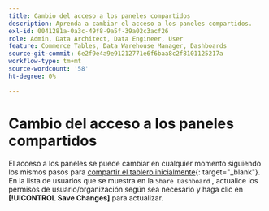 ```yaml
---
title: Cambio del acceso a los paneles compartidos
description: Aprenda a cambiar el acceso a los paneles compartidos.
exl-id: 0041281a-0a3c-49f8-9a5f-39a02c3acf26
role: Admin, Data Architect, Data Engineer, User
feature: Commerce Tables, Data Warehouse Manager, Dashboards
source-git-commit: 6e2f9e4a9e91212771e6f6baa8c2f8101125217a
workflow-type: tm+mt
source-wordcount: '58'
ht-degree: 0%

---
```


# Cambio del acceso a los paneles compartidos

El acceso a los paneles se puede cambiar en cualquier momento siguiendo los mismos pasos para [compartir el tablero inicialmente](../../data-user/dashboards/share-dashboard-with-users.md){: target=&quot;_blank&quot;}. En la lista de usuarios que se muestra en la `Share Dashboard` , actualice los permisos de usuario/organización según sea necesario y haga clic en **[!UICONTROL Save Changes]** para actualizar.
